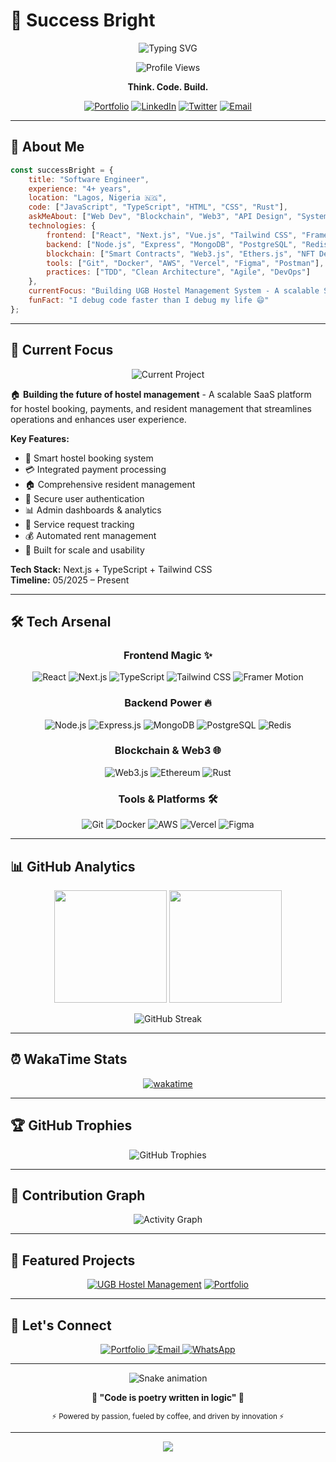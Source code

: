 # 🚀 Success Bright

<div align="center">
  
  ![Typing SVG](https://readme-typing-svg.demolab.com?font=Fira+Code&size=28&duration=3000&pause=1000&color=00D9FF&background=0D1117&center=true&vCenter=true&width=600&height=100&lines=Software+Engineer;Full-Stack+Developer;Blockchain+%26+Web3+Specialist;Code+Craftsman+%26+Problem+Solver)
  
  <img src="https://komarev.com/ghpvc/?username=brightsoftware7&label=Profile%20views&color=0e75b6&style=flat" alt="Profile Views" />
  
  **Think. Code. Build.**
  
  [![Portfolio](https://img.shields.io/badge/Portfolio-FF5722?style=for-the-badge&logo=todoist&logoColor=white)](https://brightsoftware.vercel.app)
  [![LinkedIn](https://img.shields.io/badge/LinkedIn-0077B5?style=for-the-badge&logo=linkedin&logoColor=white)](https://www.linkedin.com/in/brightsoftware)
  [![Twitter](https://img.shields.io/badge/Twitter-1DA1F2?style=for-the-badge&logo=twitter&logoColor=white)](https://twitter.com/_brightsoftware)
  [![Email](https://img.shields.io/badge/Email-D14836?style=for-the-badge&logo=gmail&logoColor=white)](mailto:brightsuccess117@gmail.com)
  
</div>

---

## 🌟 About Me

```javascript
const successBright = {
    title: "Software Engineer",
    experience: "4+ years",
    location: "Lagos, Nigeria 🇳🇬",
    code: ["JavaScript", "TypeScript", "HTML", "CSS", "Rust"],
    askMeAbout: ["Web Dev", "Blockchain", "Web3", "API Design", "System Architecture"],
    technologies: {
        frontend: ["React", "Next.js", "Vue.js", "Tailwind CSS", "Framer Motion"],
        backend: ["Node.js", "Express", "MongoDB", "PostgreSQL", "Redis", "Rust"],
        blockchain: ["Smart Contracts", "Web3.js", "Ethers.js", "NFT Development"],
        tools: ["Git", "Docker", "AWS", "Vercel", "Figma", "Postman"],
        practices: ["TDD", "Clean Architecture", "Agile", "DevOps"]
    },
    currentFocus: "Building UGB Hostel Management System - A scalable SaaS platform",
    funFact: "I debug code faster than I debug my life 😄"
};
```

---

## 🎯 Current Focus

<div align="center">
  
  ![Current Project](https://img.shields.io/badge/🏢%20Current%20Project-UGB%20Hostel%20Management%20System-blueviolet?style=for-the-badge)
  
</div>

🏠 **Building the future of hostel management** - A scalable SaaS platform for hostel booking, payments, and resident management that streamlines operations and enhances user experience.

**Key Features:**
- 🏨 Smart hostel booking system
- 💳 Integrated payment processing
- 🏠 Comprehensive resident management
- 🔐 Secure user authentication
- 📊 Admin dashboards & analytics
- 📱 Service request tracking
- 💰 Automated rent management
- 🚀 Built for scale and usability

**Tech Stack:** Next.js + TypeScript + Tailwind CSS  
**Timeline:** 05/2025 – Present

---

## 🛠️ Tech Arsenal

<div align="center">

### Frontend Magic ✨
![React](https://img.shields.io/badge/React-20232A?style=for-the-badge&logo=react&logoColor=61DAFB)
![Next.js](https://img.shields.io/badge/Next.js-000000?style=for-the-badge&logo=nextdotjs&logoColor=white)
![TypeScript](https://img.shields.io/badge/TypeScript-007ACC?style=for-the-badge&logo=typescript&logoColor=white)
![Tailwind CSS](https://img.shields.io/badge/Tailwind_CSS-38B2AC?style=for-the-badge&logo=tailwind-css&logoColor=white)
![Framer Motion](https://img.shields.io/badge/Framer_Motion-black?style=for-the-badge&logo=framer&logoColor=blue)

### Backend Power 🔥
![Node.js](https://img.shields.io/badge/Node.js-43853D?style=for-the-badge&logo=node.js&logoColor=white)
![Express.js](https://img.shields.io/badge/Express.js-404D59?style=for-the-badge)
![MongoDB](https://img.shields.io/badge/MongoDB-4EA94B?style=for-the-badge&logo=mongodb&logoColor=white)
![PostgreSQL](https://img.shields.io/badge/PostgreSQL-316192?style=for-the-badge&logo=postgresql&logoColor=white)
![Redis](https://img.shields.io/badge/Redis-DC382D?style=for-the-badge&logo=redis&logoColor=white)

### Blockchain & Web3 🌐
![Web3.js](https://img.shields.io/badge/Web3.js-F16822?style=for-the-badge&logo=web3.js&logoColor=white)
![Ethereum](https://img.shields.io/badge/Ethereum-3C3C3D?style=for-the-badge&logo=ethereum&logoColor=white)
![Rust](https://img.shields.io/badge/Rust-000000?style=for-the-badge&logo=rust&logoColor=white)

### Tools & Platforms 🛠️
![Git](https://img.shields.io/badge/Git-F05032?style=for-the-badge&logo=git&logoColor=white)
![Docker](https://img.shields.io/badge/Docker-2496ED?style=for-the-badge&logo=docker&logoColor=white)
![AWS](https://img.shields.io/badge/AWS-232F3E?style=for-the-badge&logo=amazon-aws&logoColor=white)
![Vercel](https://img.shields.io/badge/Vercel-000000?style=for-the-badge&logo=vercel&logoColor=white)
![Figma](https://img.shields.io/badge/Figma-F24E1E?style=for-the-badge&logo=figma&logoColor=white)

</div>

---

## 📊 GitHub Analytics

<div align="center">
  
  <img height="180em" src="https://github-readme-stats.vercel.app/api?username=brightsoftware7&show_icons=true&theme=tokyonight&include_all_commits=true&count_private=true&hide_border=true&bg_color=0D1117&title_color=00D9FF&icon_color=00D9FF&text_color=ffffff"/>
  <img height="180em" src="https://github-readme-stats.vercel.app/api/top-langs/?username=brightsoftware7&layout=compact&langs_count=8&theme=tokyonight&hide_border=true&bg_color=0D1117&title_color=00D9FF&text_color=ffffff"/>
  
</div>

<div align="center">
  
  ![GitHub Streak](https://github-readme-streak-stats.herokuapp.com/?user=brightsoftware7&theme=tokyonight&hide_border=true&background=0D1117&stroke=00D9FF&ring=00D9FF&fire=00D9FF&currStreakLabel=00D9FF)
  
</div>

---

## ⏰ WakaTime Stats

<div align="center">
  
 [![wakatime](https://wakatime.com/badge/user/0f7a2531-40f8-48a0-bbe2-93be362599b7.svg)](https://wakatime.com/@0f7a2531-40f8-48a0-bbe2-93be362599b7)
  
</div>

---

## 🏆 GitHub Trophies

<div align="center">
  
  ![GitHub Trophies](https://github-profile-trophy.vercel.app/?username=brightsoftware7&theme=tokyonight&no-frame=true&no-bg=true&margin-w=4&row=1)
  
</div>

---

## 🌈 Contribution Graph

<div align="center">
  
  ![Activity Graph](https://github-readme-activity-graph.vercel.app/graph?username=brightsoftware7&theme=tokyo-night&hide_border=true&bg_color=0D1117&color=00D9FF&line=00D9FF&point=ffffff)
  
</div>

---

## 🎨 Featured Projects

<div align="center">

[![UGB Hostel Management](https://github-readme-stats.vercel.app/api/pin/?username=brightsoftware7&repo=ugb-hostel-management&theme=tokyonight&hide_border=true&bg_color=0D1117&title_color=00D9FF&text_color=ffffff)](https://github.com/brightsoftware7/ugb-hostel-management)
[![Portfolio](https://github-readme-stats.vercel.app/api/pin/?username=brightsoftware7&repo=portfolio&theme=tokyonight&hide_border=true&bg_color=0D1117&title_color=00D9FF&text_color=ffffff)](https://github.com/brightsoftware7/portfolio)

</div>

---

## 🤝 Let's Connect

<div align="center">
  
  <a href="https://brightsoftware.vercel.app" target="_blank">
    <img src="https://img.shields.io/badge/Portfolio-Visit%20Now-00D9FF?style=for-the-badge&logo=google-chrome&logoColor=white&labelColor=000000" alt="Portfolio"/>
  </a>
  
  <a href="mailto:brightsuccess117@gmail.com">
    <img src="https://img.shields.io/badge/Email-brightsuccess117@gmail.com-D14836?style=for-the-badge&logo=gmail&logoColor=white&labelColor=000000" alt="Email"/>
  </a>
  
  <a href="https://wa.me/2347034199620" target="_blank">
    <img src="https://img.shields.io/badge/WhatsApp-Chat%20Now-25D366?style=for-the-badge&logo=whatsapp&logoColor=white&labelColor=000000" alt="WhatsApp"/>
  </a>
  
</div>

---

<div align="center">
  
  ![Snake animation](https://github.com/brightsoftware7/brightsoftware7/blob/output/github-contribution-grid-snake.svg)
  
  **🌟 "Code is poetry written in logic" 🌟**
  
  <sub>⚡ Powered by passion, fueled by coffee, and driven by innovation ⚡</sub>
  
</div>

---

<div align="center">
  
  <img src="https://capsule-render.vercel.app/api?type=waving&color=gradient&height=100&section=footer&text=Thanks%20for%20visiting!&fontSize=16&fontColor=ffffff&animation=twinkling"/>
  
</div>
